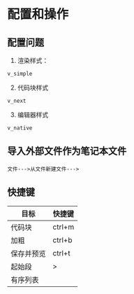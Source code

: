 # 配置和操作

## 配置问题
1. 渲染样式：
```
v_simple
```
2. 代码块样式
```
v_next
```
3. 编辑器样式
```
v_native
```

## 导入外部文件作为笔记本文件
```
文件--->从文件新建文件--->
```



## 快捷键


|   目标    | 快捷键 |
| --------- | ------ |
| 代码块     | ctrl+m |
| 加粗      | ctrl+b |
| 保存并预览 | ctrl+t |
| 起始段     | >      |
| 有序列表   |        |










